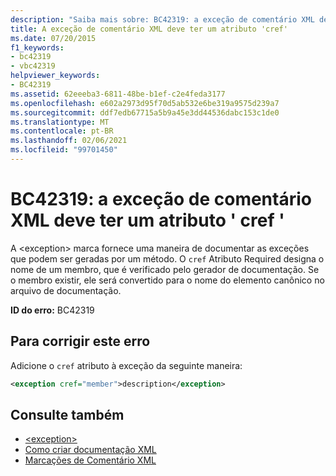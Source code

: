 ```yaml
---
description: "Saiba mais sobre: BC42319: a exceção de comentário XML deve ter um atributo ' cref '"
title: A exceção de comentário XML deve ter um atributo 'cref'
ms.date: 07/20/2015
f1_keywords:
- bc42319
- vbc42319
helpviewer_keywords:
- BC42319
ms.assetid: 62eeeba3-6811-48be-b1ef-c2e4feda3177
ms.openlocfilehash: e602a2973d95f70d5ab532e6be319a9575d239a7
ms.sourcegitcommit: ddf7edb67715a5b9a45e3dd44536dabc153c1de0
ms.translationtype: MT
ms.contentlocale: pt-BR
ms.lasthandoff: 02/06/2021
ms.locfileid: "99701450"
---
```

# <a name="bc42319-xml-comment-exception-must-have-a-cref-attribute"></a>BC42319: a exceção de comentário XML deve ter um atributo ' cref '

A \<exception> marca fornece uma maneira de documentar as exceções que podem ser geradas por um método. O `cref` Atributo Required designa o nome de um membro, que é verificado pelo gerador de documentação. Se o membro existir, ele será convertido para o nome do elemento canônico no arquivo de documentação.

**ID do erro:** BC42319

## <a name="to-correct-this-error"></a>Para corrigir este erro

Adicione o `cref` atributo à exceção da seguinte maneira:

```xml
<exception cref="member">description</exception>
```

## <a name="see-also"></a>Consulte também

- [\<exception>](../xmldoc/exception.md)
- [Como criar documentação XML](../../programming-guide/program-structure/how-to-create-xml-documentation.md)
- [Marcações de Comentário XML](../xmldoc/index.md)
